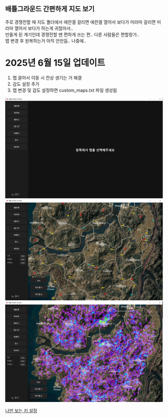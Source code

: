 ## 배틀그라운드 간편하게 지도 보기

주로 경쟁전할 때 지도 폴더에서 에란겔 걸리면 에란겔 열어서 보다가 미라마 걸리면 미라마 열어서 보다가 하는게 귀찮아서..  
만들게 된 계기인데 경쟁전할 땐 편하게 쓰는 편.. 다른 사람들은 편할랑가..  
맵 변경 후 원복하는거 아직 안만듬.. 나중에..

# 2025년 6월 15일 업데이트
1. 맵 끌어서 이동 시 잔상 생기는 거 해결
2. 감도 설정 추가
3. 맵 변경 및 감도 설정하면 custom_maps.txt 파일 생성됨


<img src="./sample.png" alt="첫 번째 샘플 이미지" width="800"/>
<img src="./sample2.png" alt="두 번째 샘플 이미지" width="800"/>
<img src="./sample3.png" alt="세 번째 샘플 이미지" width="800"/>

<a href="https://tlanfk.github.io/" target="_blank">나만 보는 키 설정</a>
